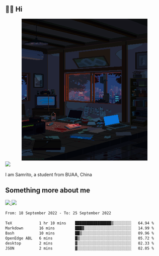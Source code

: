 ## 👋🏻 Hi

<div align="center">
<img alt="GIF" src="https://github.com/xiangsam/xiangsam/blob/271390e4ab50820a4594e3cb94b7ffaa6293de72/0_0EUAvTumWsRa2k6F.gif" width=400 height=450/>
</div>

<a href="https://github.com/xiangsam">
  <img src="https://komarev.com/ghpvc/?username=xiangsam&style=flat-square" />
</a>

I am Samrito, a student from BUAA, China


## Something more about me
<a href="https://github.com/xiangsam">
  <img src="https://github-readme-stats.vercel.app/api?username=xiangsam&show_icons=true&hide_border=true" />
</a>


<a href="https://github.com/xiangsam">
  <img src="https://github-readme-stats.vercel.app/api/top-langs/?username=xiangsam&layout=compact" />
</a>

<!--START_SECTION:waka-->

```text
From: 18 September 2022 - To: 25 September 2022

TeX            1 hr 10 mins    ████████████████▒░░░░░░░░   64.94 %
Markdown       16 mins         ███▓░░░░░░░░░░░░░░░░░░░░░   14.99 %
Bash           10 mins         ██▒░░░░░░░░░░░░░░░░░░░░░░   09.96 %
OpenEdge ABL   6 mins          █▒░░░░░░░░░░░░░░░░░░░░░░░   05.72 %
desktop        2 mins          ▓░░░░░░░░░░░░░░░░░░░░░░░░   02.33 %
JSON           2 mins          ▓░░░░░░░░░░░░░░░░░░░░░░░░   02.05 %
```

<!--END_SECTION:waka-->

<!---
xiangsam/xiangsam is a ✨ special ✨ repository because its `README.md` (this file) appears on your GitHub profile.
You can click the Preview link to take a look at your changes.
--->
